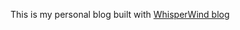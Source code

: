 This is my personal blog built with [WhisperWind blog](https://github.com/wowyuarm/WhisperWind-blog)
